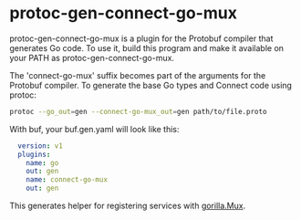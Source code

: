 # protoc-gen-connect-go-mux

protoc-gen-connect-go-mux is a plugin for the Protobuf compiler that generates
Go code. To use it, build this program and make it available on your PATH as
protoc-gen-connect-go-mux.

The 'connect-go-mux' suffix becomes part of the arguments for the Protobuf
compiler. To generate the base Go types and Connect code using protoc:

```bash
protoc --go_out=gen --connect-go-mux_out=gen path/to/file.proto
```

With buf, your buf.gen.yaml will look like this:

```yaml
  version: v1
  plugins:
    name: go
    out: gen
    name: connect-go-mux
    out: gen
```

This generates helper for registering services with [gorilla.Mux](https://github.com/gorilla/mux).
